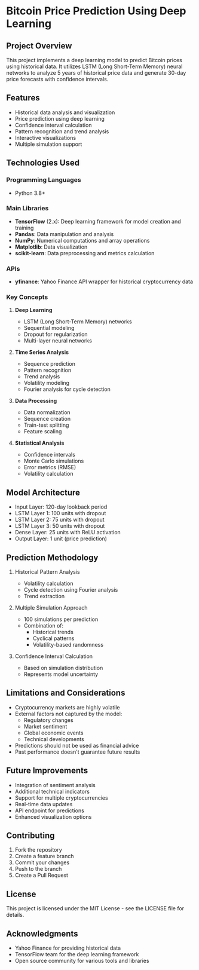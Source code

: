 # Bitcoin Price Prediction Using Deep Learning

## Project Overview
This project implements a deep learning model to predict Bitcoin prices using historical data. It utilizes LSTM (Long Short-Term Memory) neural networks to analyze 5 years of historical price data and generate 30-day price forecasts with confidence intervals.

## Features
- Historical data analysis and visualization
- Price prediction using deep learning
- Confidence interval calculation
- Pattern recognition and trend analysis
- Interactive visualizations
- Multiple simulation support

## Technologies Used

### Programming Languages
- Python 3.8+

### Main Libraries
- **TensorFlow** (2.x): Deep learning framework for model creation and training
- **Pandas**: Data manipulation and analysis
- **NumPy**: Numerical computations and array operations
- **Matplotlib**: Data visualization
- **scikit-learn**: Data preprocessing and metrics calculation

### APIs
- **yfinance**: Yahoo Finance API wrapper for historical cryptocurrency data

### Key Concepts
1. **Deep Learning**
   - LSTM (Long Short-Term Memory) networks
   - Sequential modeling
   - Dropout for regularization
   - Multi-layer neural networks

2. **Time Series Analysis**
   - Sequence prediction
   - Pattern recognition
   - Trend analysis
   - Volatility modeling
   - Fourier analysis for cycle detection

3. **Data Processing**
   - Data normalization
   - Sequence creation
   - Train-test splitting
   - Feature scaling

4. **Statistical Analysis**
   - Confidence intervals
   - Monte Carlo simulations
   - Error metrics (RMSE)
   - Volatility calculation

## Model Architecture
- Input Layer: 120-day lookback period
- LSTM Layer 1: 100 units with dropout
- LSTM Layer 2: 75 units with dropout
- LSTM Layer 3: 50 units with dropout
- Dense Layer: 25 units with ReLU activation
- Output Layer: 1 unit (price prediction)

## Prediction Methodology
1. Historical Pattern Analysis
   - Volatility calculation
   - Cycle detection using Fourier analysis
   - Trend extraction

2. Multiple Simulation Approach
   - 100 simulations per prediction
   - Combination of:
     - Historical trends
     - Cyclical patterns
     - Volatility-based randomness

3. Confidence Interval Calculation
   - Based on simulation distribution
   - Represents model uncertainty

## Limitations and Considerations
- Cryptocurrency markets are highly volatile
- External factors not captured by the model:
  - Regulatory changes
  - Market sentiment
  - Global economic events
  - Technical developments
- Predictions should not be used as financial advice
- Past performance doesn't guarantee future results

## Future Improvements
- Integration of sentiment analysis
- Additional technical indicators
- Support for multiple cryptocurrencies
- Real-time data updates
- API endpoint for predictions
- Enhanced visualization options

## Contributing
1. Fork the repository
2. Create a feature branch
3. Commit your changes
4. Push to the branch
5. Create a Pull Request

## License
This project is licensed under the MIT License - see the LICENSE file for details.

## Acknowledgments
- Yahoo Finance for providing historical data
- TensorFlow team for the deep learning framework
- Open source community for various tools and libraries